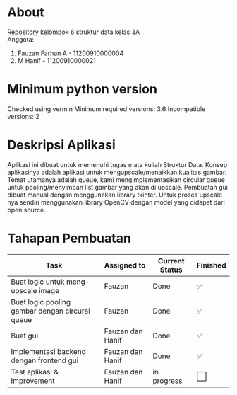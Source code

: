 # About
Repository kelompok 6  struktur data kelas 3A\
Anggota:
1. Fauzan Farhan A - 11200910000004
2. M Hanif - 11200910000021

# Minimum python version
Checked using vermin
Minimum required versions: 3.6
Incompatible versions:     2

# Deskripsi Aplikasi
Aplikasi ini dibuat untuk memenuhi tugas mata kuliah Struktur Data. Konsep aplikasinya adalah aplikasi untuk mengupscale/menaikkan kualitas gambar. Temat utamanya adalah  queue, kami mengimplementasikan circular queue untuk pooling/menyimpan list gambar yang akan di upscale. Pembuatan gui dibuat manual dengan menggunakan library tkinter. Untuk proses upscale nya sendiri menggunakan library OpenCV dengan model yang didapat dari open source.

# Tahapan Pembuatan

| Task                                              |  Assigned to  | Current Status | Finished  | 
|---------------------------------------------------|---------------|----------------|-----------|
| Buat logic untuk meng-upscale image               | Fauzan        | Done           | ✅
| Buat logic pooling gambar dengan circural queue   | Fauzan        | Done           | ✅
| Buat gui                                          | Fauzan dan Hanif        | Done        | ✅
| Implementasi backend dengan frontend gui          | Fauzan dan Hanif        | Done        | ✅
| Test aplikasi & Improvement                                   | Fauzan dan Hanif        | in progress        | ⬜